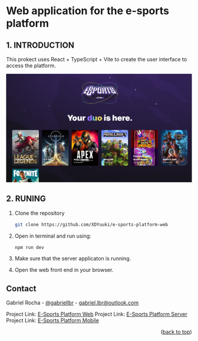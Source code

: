 # Web application for the e-sports platform

## 1. INTRODUCTION
This prokect uses React + TypeScript + Vite to create the user interface to access the platform.

![interface](/public/readme-introduction-cover.png)

## 2. RUNING
1. Clone the repository
   ```sh
   git clone https://github.com/XDYuuki/e-sports-platform-web
   ```
2. Open in terminal and run using:
   ```sh
   npm run dev
   ```
3. Make sure that the server applicaton is running.

4. Open the web front end in your browser.

## Contact

Gabriel Rocha - [@gabriellbr](https://www.linkedin.com/in/gabriellbr/) - gabriel.lbr@outlook.com

Project Link: [E-Sports Platform Web](https://github.com/XDYuuki/e-sports-platform-web)
Project Link: [E-Sports Platform Server](https://github.com/XDYuuki/e-sports-platform-server)
Project Link: [E-Sports Platform Mobile](https://github.com/XDYuuki/e-sports-platform-mobile)

<p align="right">(<a href="#web-application-for-the-e-sports-platform">back to top</a>)</p>


[linkedin-gabriel]: https://www.linkedin.com/in/gabriellbr/